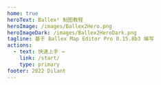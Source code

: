 ```yaml
---
home: true
heroText: Ballex² 制图教程
heroImage: /images/Ballex2Hero.png
heroImageDark: /images/Ballex2HeroDark.png
tagline: 基于 Ballex Map Editor Pro 0.15.8b3 编写
actions:
  - text: 快速上手 →
    link: /start/
    type: primary
footer: 2022 Dilant
---
```

